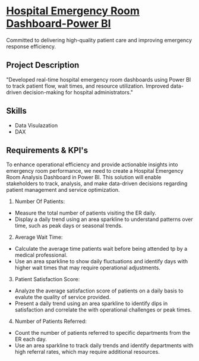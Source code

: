 # <ins> Hospital Emergency Room Dashboard-Power BI </ins>
Committed to delivering high-quality patient care and improving emergency response efficiency.

## Project Description
"Developed real-time hospital emergency room dashboards using Power BI to track patient flow, wait times, and resource utilization. Improved data-driven decision-making for hospital administrators."

## Skills
- Data Visulazation
- DAX

## Requirements & KPI's
To enhance operational efficiency and provide actionable insights into emergency room performance, we need to create a Hospital Emergency Room Analysis Dashboard in Power BI. This solution will enable stakeholders to track, analysis, and make data-driven decisions regarding patient management and service optimization.

1. Number Of Patients:
- Measure the total number of patients visiting the ER daily.
- Display a daily trend using an area sparkline to understand patterns over time, such as peak days or seasonal trends.

2. Average Wait Time:
- Calculate the average time patients wait before being attended tp by a medical professional.
- Use an area sparkline to show daily fluctuations and identify days with higher wait times that may require operational adjustments.

3. Patient Satisfaction Score:
- Analyze the average satisfaction score of patients on a daily basis to evalute the quality of service provided.
- Present a daily trend using an area sparkline to identify dips in satisfaction and correlate the with operational challenges or peak times.

4. Number of Patients Referred:
- Count the number of patients referred to specific departments from the ER each day.
- Use an area sparkline to track daily trends and identify departments with high referral rates, which may require additional resources.



